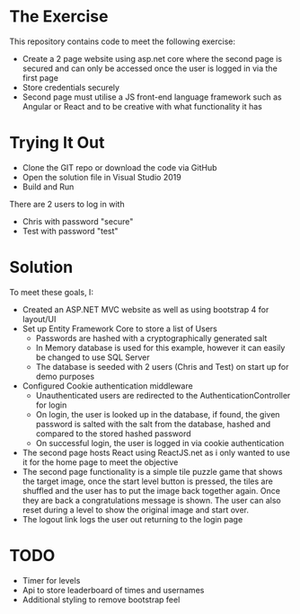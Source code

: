 # The Exercise

This repository contains code to meet the following exercise:

- Create a 2 page website using asp.net core where the second page is secured and can only be accessed once the user is logged in via the first page
- Store credentials securely
- Second page must utilise a JS front-end language framework such as Angular or React and to be creative with what functionality it has

# Trying It Out

- Clone the GIT repo or download the code via GitHub
- Open the solution file in Visual Studio 2019
- Build and Run

There are 2 users to log in with
- Chris with password "secure"
- Test with password "test"

# Solution

To meet these goals, I:

- Created an ASP.NET MVC website as well as using bootstrap 4 for layout/UI
- Set up Entity Framework Core to store a list of Users
  - Passwords are hashed with a cryptographically generated salt
  - In Memory database is used for this example, however it can easily be changed to use SQL Server
  - The database is seeded with 2 users (Chris and Test) on start up for demo purposes
- Configured Cookie authentication middleware
  - Unauthenticated users are redirected to the AuthenticationController for login
  - On login, the user is looked up in the database, if found, the given password is salted with the salt from the database, hashed and compared to the stored hashed password
  - On successful login, the user is logged in via cookie authentication
- The second page hosts React using ReactJS.net as i only wanted to use it for the home page to meet the objective
- The second page functionality is a simple tile puzzle game that shows the target image, once the start level button is pressed, 
  the tiles are shuffled and the user has to put the image back together again. Once they are back a congratulations message is shown. 
  The user can also reset during a level to show the original image and start over.
- The logout link logs the user out returning to the login page

# TODO

- Timer for levels
- Api to store leaderboard of times and usernames
- Additional styling to remove bootstrap feel